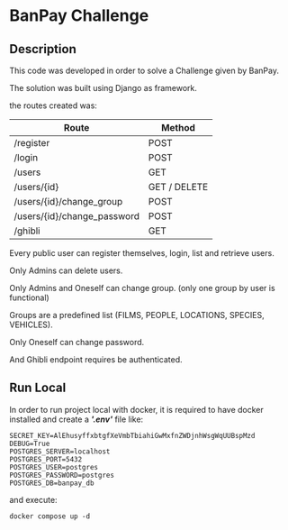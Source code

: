 # BanPay Challenge

## Description

This code was developed in order to solve a Challenge given by BanPay.

The solution was built using Django as framework.

the routes created was:

| Route      | Method       |
|------------|--------------|
| /register  | POST         |
| /login  | POST         |
| /users  | GET          |
| /users/{id}  | GET / DELETE |
| /users/{id}/change_group | POST         |
| /users/{id}/change_password  | POST         |
| /ghibli  | GET          |


Every public user can register themselves, login, list and retrieve users.

Only Admins can delete users.

Only Admins and Oneself can change group. (only one group by user is functional)

Groups are a predefined list (FILMS, PEOPLE, LOCATIONS, SPECIES, VEHICLES).

Only Oneself can change password.

And Ghibli endpoint requires be authenticated.


## Run Local

In order to run project local with docker, it is required to have docker installed and create a ***'.env'*** file like:

```
SECRET_KEY=AlEhusyffxbtgfXeVmbTbiahiGwMxfnZWDjnhWsgWqUUBspMzd
DEBUG=True
POSTGRES_SERVER=localhost
POSTGRES_PORT=5432
POSTGRES_USER=postgres
POSTGRES_PASSWORD=postgres
POSTGRES_DB=banpay_db
```

and execute:

```
docker compose up -d
```